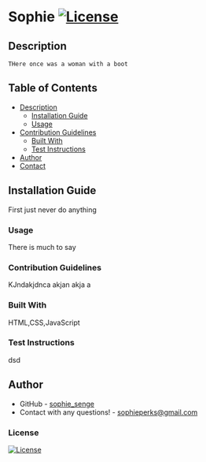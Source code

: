 # Sophie  [![License](https://img.shields.io/badge/License-Apache_2.0-blue.svg)](https://opensource.org/licenses/Apache-2.0)

 
  ## Description
  ```
  THere once was a woman with a boot 
  ```
 
## Table of Contents
- [Description](#description)
  - [Installation Guide](#installation-guide)
  - [Usage](#usage)
- [Contribution Guidelines](#contribution-guidelines)
  - [Built With](#built-with)
  - [Test Instructions](#test-instructions)
- [Author](#author)
- [Contact](#contact)


## Installation Guide
First just never do anything

### Usage
There is much to say

### Contribution Guidelines
KJndakjdnca akjan akja a 


### Built With
HTML,CSS,JavaScript


### Test Instructions
dsd

## Author
- GitHub - [sophie_senge]()
- Contact with any questions! - sophieperks@gmail.com

### License
[![License](https://img.shields.io/badge/License-Apache_2.0-blue.svg)](https://opensource.org/licenses/Apache-2.0)

